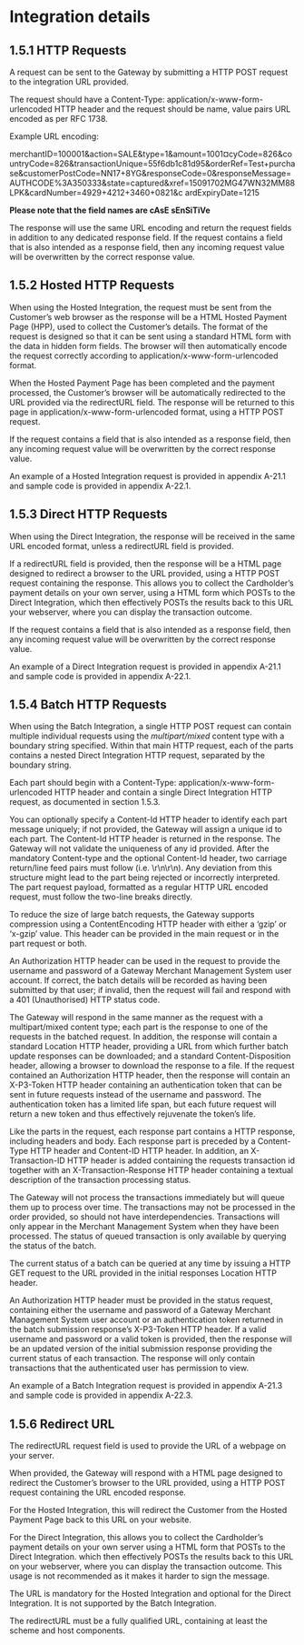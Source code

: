 # Integration details

## 1.5.1 HTTP Requests

A request can be sent to the Gateway by submitting a HTTP POST request to the integration URL provided.

The request should have a Content-Type: application/x-www-form-urlencoded HTTP header and the request should be name, value pairs URL encoded as per RFC 1738.

Example URL encoding:

merchantID=100001&action=SALE&type=1&amount=1001¤cyCode=826&countryCode=826&transactionUnique=55f6db1c81d95&orderRef=Test+purchase&customerPostCode=NN17+8YG&responseCode=0&responseMessage=AUTHCODE%3A350333&state=captured&xref=15091702MG47WN32MM88LPK&cardNumber=4929+4212+3460+0821&c ardExpiryDate=1215

**Please note that the field names are cAsE sEnSiTiVe**

The response will use the same URL encoding and return the request fields in addition to any dedicated response field. If the request contains a field that is also intended as a response field, then any incoming request value will be overwritten by the correct response value.

## 1.5.2 Hosted HTTP Requests

When using the Hosted Integration, the request must be sent from the Customer’s web browser as the response will be a HTML Hosted Payment Page \(HPP\), used to collect the Customer’s details. The format of the request is designed so that it can be sent using a standard HTML form with the data in hidden form fields. The browser will then automatically encode the request correctly according to application/x-www-form-urlencoded format.

When the Hosted Payment Page has been completed and the payment processed, the Customer’s browser will be automatically redirected to the URL provided via the redirectURL field. The response will be returned to this page in application/x-www-form-urlencoded format, using a HTTP POST request.

If the request contains a field that is also intended as a response field, then any incoming request value will be overwritten by the correct response value.

An example of a Hosted Integration request is provided in appendix A-21.1 and sample code is provided in appendix A-22.1.

## 1.5.3 Direct HTTP Requests

When using the Direct Integration, the response will be received in the same URL encoded format, unless a redirectURL field is provided.

If a redirectURL field is provided, then the response will be a HTML page designed to redirect a browser to the URL provided, using a HTTP POST request containing the response. This allows you to collect the Cardholder’s payment details on your own server, using a HTML form which POSTs to the Direct Integration, which then effectively POSTs the results back to this URL your webserver, where you can display the transaction outcome.

If the request contains a field that is also intended as a response field, then any incoming request value will be overwritten by the correct response value.

An example of a Direct Integration request is provided in appendix A-21.1 and sample code is provided in appendix A-22.1.

## 1.5.4 Batch HTTP Requests

When using the Batch Integration, a single HTTP POST request can contain multiple individual requests using the _multipart/mixed_ content type with a boundary string specified. Within that main HTTP request, each of the parts contains a nested Direct Integration HTTP request, separated by the boundary string.

Each part should begin with a Content-Type: application/x-www-form-urlencoded HTTP header and contain a single Direct Integration HTTP request, as documented in section 1.5.3.

You can optionally specify a Content-Id HTTP header to identify each part message uniquely; if not provided, the Gateway will assign a unique id to each part. The Content-Id HTTP header is returned in the response. The Gateway will not validate the uniqueness of any id provided. After the mandatory Content-type and the optional Content-Id header, two carriage return/line feed pairs must follow \(i.e. \r\n\r\n\). Any deviation from this structure might lead to the part being rejected or incorrectly interpreted. The part request payload, formatted as a regular HTTP URL encoded request, must follow the two-line breaks directly.

To reduce the size of large batch requests, the Gateway supports compression using a ContentEncoding HTTP header with either a ‘gzip’ or ‘x-gzip’ value. This header can be provided in the main request or in the part request or both.

An Authorization HTTP header can be used in the request to provide the username and password of a Gateway Merchant Management System user account. If correct, the batch details will be recorded as having been submitted by that user; if invalid, then the request will fail and respond with a 401 \(Unauthorised\) HTTP status code.

The Gateway will respond in the same manner as the request with a multipart/mixed content type; each part is the response to one of the requests in the batched request. In addition, the response will contain a standard Location HTTP header, providing a URL from which further batch update responses can be downloaded; and a standard Content-Disposition header, allowing a browser to download the response to a file. If the request contained an Authorization HTTP header, then the response will contain an X-P3-Token HTTP header containing an authentication token that can be sent in future requests instead of the username and password. The authentication token has a limited life span, but each future request will return a new token and thus effectively rejuvenate the token’s life.

Like the parts in the request, each response part contains a HTTP response, including headers and body. Each response part is preceded by a Content-Type HTTP header and Content-ID HTTP header. In addition, an X-Transaction-ID HTTP header is added containing the requests transaction id together with an X-Transaction-Response HTTP header containing a textual description of the transaction processing status.

The Gateway will not process the transactions immediately but will queue them up to process over time. The transactions may not be processed in the order provided, so should not have interdependencies. Transactions will only appear in the Merchant Management System when they have been processed. The status of queued transaction is only available by querying the status of the batch.

The current status of a batch can be queried at any time by issuing a HTTP GET request to the URL provided in the initial responses Location HTTP header.

An Authorization HTTP header must be provided in the status request, containing either the username and password of a Gateway Merchant Management System user account or an authentication token returned in the batch submission response’s X-P3-Token HTTP header. If a valid username and password or a valid token is provided, then the response will be an updated version of the initial submission response providing the current status of each transaction. The response will only contain transactions that the authenticated user has permission to view.

An example of a Batch Integration request is provided in appendix A-21.3 and sample code is provided in appendix A-22.3.

## 1.5.6 Redirect URL

The redirectURL request field is used to provide the URL of a webpage on your server.

When provided, the Gateway will respond with a HTML page designed to redirect the Customer’s browser to the URL provided, using a HTTP POST request containing the URL encoded response.

For the Hosted Integration, this will redirect the Customer from the Hosted Payment Page back to this URL on your website.

For the Direct Integration, this allows you to collect the Cardholder’s payment details on your own server using a HTML form that POSTs to the Direct Integration. which then effectively POSTs the results back to this URL on your webserver, where you can display the transaction outcome. This usage is not recommended as it makes it harder to sign the message.

The URL is mandatory for the Hosted Integration and optional for the Direct Integration. It is not supported by the Batch Integration.

The redirectURL must be a fully qualified URL, containing at least the scheme and host components. 

